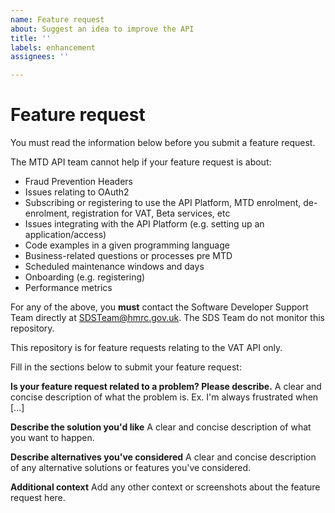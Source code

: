```yaml
---
name: Feature request
about: Suggest an idea to improve the API
title: ''
labels: enhancement
assignees: ''

---
```


# Feature request

You must read the information below before you submit a feature request.

The MTD API team cannot help if your feature request is about:

- Fraud Prevention Headers
- Issues relating to OAuth2
- Subscribing or registering to use the API Platform, MTD enrolment, de-enrolment, registration for VAT, Beta services, etc
- Issues integrating with the API Platform (e.g. setting up an application/access)
- Code examples in a given programming language
- Business-related questions or processes pre MTD
- Scheduled maintenance windows and days
- Onboarding (e.g. registering)
- Performance metrics

For any of the above, you **must** contact the Software Developer Support Team directly at SDSTeam@hmrc.gov.uk.  The SDS Team do not monitor this repository.

This repository is for feature requests relating to the VAT API only.

Fill in the sections below to submit your feature request:


**Is your feature request related to a problem? Please describe.**
A clear and concise description of what the problem is. Ex. I'm always frustrated when [...]

**Describe the solution you'd like**
A clear and concise description of what you want to happen.

**Describe alternatives you've considered**
A clear and concise description of any alternative solutions or features you've considered.

**Additional context**
Add any other context or screenshots about the feature request here.
